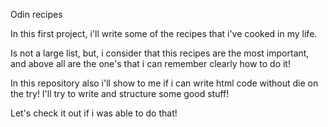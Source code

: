 Odin recipes

In this first project, i'll write some of the recipes that i've cooked in my life.

Is not a large list, but, i consider that this recipes are the most important, and above all are the one's that i can remember clearly how to do it!

In this repository also i'll show to me if i can write html code without die on the try! I'll try to write and structure some good stuff! 

Let's check it out  if i was able to do that! 